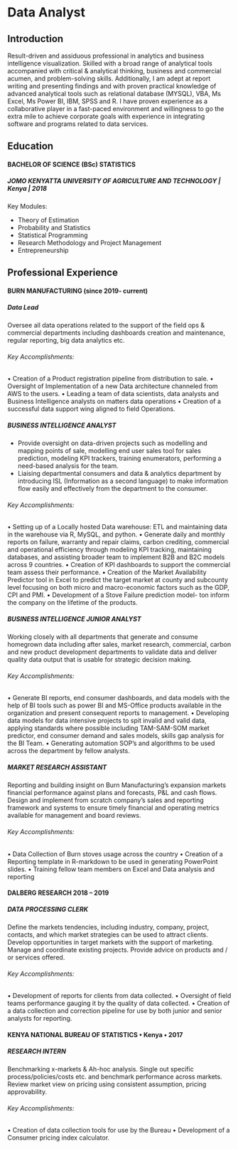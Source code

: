 # Data Analyst

## Introduction
Result-driven and assiduous professional in analytics and business intelligence visualization. Skilled with a broad range of analytical tools accompanied with critical & analytical thinking, business and commercial acumen, and problem-solving skills. Additionally, I am adept at report writing and presenting findings and with proven practical knowledge of advanced analytical tools such as relational database (MYSQL), VBA, Ms Excel, Ms Power BI, IBM, SPSS and R. I have proven experience as a collaborative player in a fast-paced environment and willingness to go the extra mile to achieve corporate goals with experience in integrating software and programs related to data services.

## Education
#### BACHELOR OF SCIENCE (BSc) STATISTICS
##### JOMO KENYATTA UNIVERSITY OF AGRICULTURE AND TECHNOLOGY | Kenya | 2018
Key Modules: 
- Theory of Estimation
- Probability and Statistics
- Statistical Programming
- Research Methodology and Project Management
- Entrepreneurship

## Professional Experience
#### BURN MANUFACTURING (since 2019- current)
##### Data Lead
Oversee all data operations related to the support of the field ops & commercial departments including dashboards creation and maintenance, 
regular reporting, big data analytics etc.
###### Key Accomplishments:
• Creation of a Product registration pipeline from distribution to sale.
• Oversight of Implementation of a new Data architecture channeled from AWS to the users.
• Leading a team of data scientists, data analysts and Business Intelligence analysts on matters data operations
• Creation of a successful data support wing aligned to field Operations.

##### BUSINESS INTELLIGENCE ANALYST
- Provide oversight on data-driven projects such as modelling and mapping points of sale, 
modelling end user sales tool for sales prediction, modeling KPI trackers, training enumerators, performing a need-based analysis for the team. 
- Liaising departmental consumers and data & analytics department by introducing ISL (Information as a second language) to make information flow easily and effectively from the department to the consumer.
###### Key Accomplishments:
• Setting up of a Locally hosted Data warehouse: ETL and maintaining data in the warehouse via R, MySQL, and python.
• Generate daily and monthly reports on failure, warranty and repair claims, carbon crediting, commercial and
operational efficiency through modeling KPI tracking, maintaining databases, and assisting broader team to implement B2B and B2C models across 9 countries.
• Creation of KPI dashboards to support the commercial team assess their performance.
• Creation of the Market Availability Predictor tool in Excel to predict the target market at county and 
subcounty level focusing on both micro and macro-economic factors such as the GDP, CPI and PMI.
• Development of a Stove Failure prediction model- ton inform the company on the lifetime of the products.
##### BUSINESS INTELLIGENCE JUNIOR ANALYST
Working closely with all departments that generate and consume homegrown data including after sales, market research, commercial, carbon and new product development departments to validate data and deliver quality data output that is usable for strategic decision making. 
###### Key Accomplishments:
• Generate BI reports, end consumer dashboards, and data models with the help of BI tools such as power BI and MS-Office products available in the organization and present consequent reports to management.
• Developing data models for data intensive projects to spit invalid and valid data, applying standards where possible including TAM-SAM-SOM market predictor, end consumer demand and sales models, skills gap analysis for the BI Team.
• Generating automation SOP’s and algorithms to be used across the department by fellow analysts.
##### MARKET RESEARCH ASSISTANT
Reporting and building insight on Burn Manufacturing’s expansion markets financial performance against plans and forecasts, P&L and cash flows.
Design and implement from scratch company’s sales and reporting framework and systems to ensure timely financial and operating metrics available for management and board reviews.
###### Key Accomplishments:
• Data Collection of Burn stoves usage across the country
• Creation of a Reporting template in R-markdown to be used in generating PowerPoint slides.
• Training fellow team members on Excel and Data analysis and reporting

#### DALBERG RESEARCH 2018 – 2019
##### DATA PROCESSING CLERK
Define the markets tendencies, including industry, company, project, contacts, and which market strategies can be used to attract clients. Develop opportunities in target markets with the support of marketing. Manage and coordinate existing projects. Provide advice on products and / or services offered.
###### Key Accomplishments:
• Development of reports for clients from data collected.
• Oversight of field teams performance gauging it by the quality of data collected.
• Creation of a data collection and correction pipeline for use by both junior and senior analysts for reporting.

#### KENYA NATIONAL BUREAU OF STATISTICS • Kenya • 2017
##### RESEARCH INTERN
Benchmarking x-markets & Ah-hoc analysis. Single out specific process/policies/costs etc. and benchmark performance across markets. Review market view on pricing using consistent assumption, pricing approvability.
###### Key Accomplishments:
• Creation of data collection tools for use by the Bureau
• Development of a Consumer pricing index calculator.
